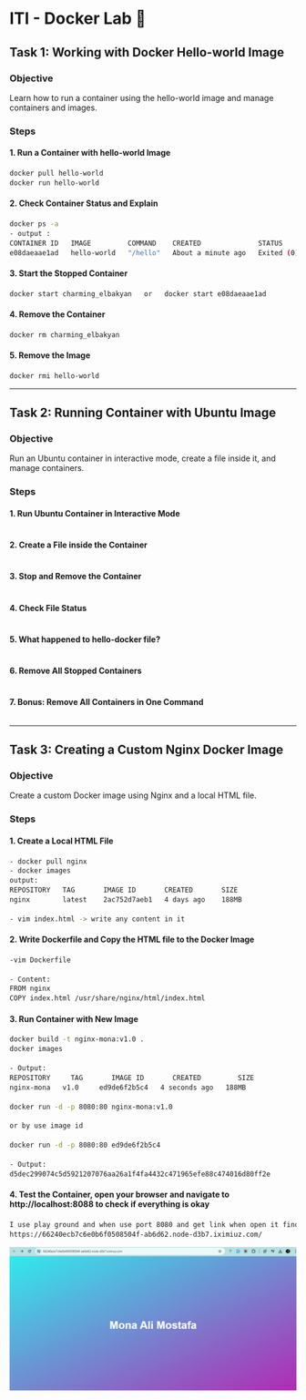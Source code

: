 # ITI - Docker Lab 🐋

## Task 1: Working with Docker Hello-world Image
### Objective
Learn how to run a container using the hello-world image and manage containers and images.

### Steps
#### 1. Run a Container with hello-world Image
```bash
docker pull hello-world
docker run hello-world
```
#### 2. Check Container Status and Explain
```bash
docker ps -a
- output : 
CONTAINER ID   IMAGE         COMMAND    CREATED              STATUS                          PORTS     NAMES
e08daeaae1ad   hello-world   "/hello"   About a minute ago   Exited (0) About a minute ago             charming_elbakyan
```
#### 3. Start the Stopped Container
```bash
docker start charming_elbakyan   or   docker start e08daeaae1ad
```
#### 4. Remove the Container
```bash
docker rm charming_elbakyan
```
#### 5. Remove the Image
```bash
docker rmi hello-world 
```
---

## Task 2: Running Container with Ubuntu Image
### Objective
Run an Ubuntu container in interactive mode, create a file inside it, and manage containers.

### Steps
#### 1. Run Ubuntu Container in Interactive Mode
```bash
```
#### 2. Create a File inside the Container
```bash
```
#### 3. Stop and Remove the Container
```bash
```
#### 4. Check File Status
```bash
```
#### 5. What happened to hello-docker file?
```bash
```
#### 6. Remove All Stopped Containers
```bash
```
#### 7. Bonus: Remove All Containers in One Command
```bash
```

---

## Task 3: Creating a Custom Nginx Docker Image
### Objective
Create a custom Docker image using Nginx and a local HTML file.

### Steps
#### 1. Create a Local HTML File
```bash
- docker pull nginx
- docker images
output:
REPOSITORY   TAG       IMAGE ID       CREATED       SIZE
nginx        latest    2ac752d7aeb1   4 days ago    188MB

- vim index.html -> write any content in it 
```
#### 2. Write Dockerfile and Copy the HTML file to the Docker Image
```bash
-vim Dockerfile

- Content: 
FROM nginx                                                                                                                                    
COPY index.html /usr/share/nginx/html/index.html
```

#### 3. Run Container with New Image
```bash
docker build -t nginx-mona:v1.0 .
docker images

- Output:
REPOSITORY     TAG       IMAGE ID       CREATED         SIZE
nginx-mona   v1.0     ed9de6f2b5c4   4 seconds ago   188MB

docker run -d -p 8080:80 nginx-mona:v1.0

or by use image id

docker run -d -p 8080:80 ed9de6f2b5c4

- Output:
d5dec299074c5d5921207076aa26a1f4fa4432c471965efe88c474016d80ff2e
```

#### 4. Test the Container, open your browser and navigate to http://localhost:8088 to check if everything is okay
```bash
I use play ground and when use port 8080 and get link when open it find content of index.html
https://66240ecb7c6e0b6f0508504f-ab6d62.node-d3b7.iximiuz.com/
```
![Example Image](1.png)
